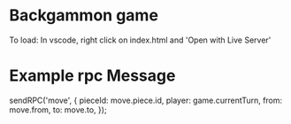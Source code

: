 # Backgammon game

To load:
In vscode, right click on index.html and 'Open with Live Server'

# Example rpc Message

sendRPC('move', {
pieceId: move.piece.id,
player: game.currentTurn,
from: move.from,
to: move.to,
});
